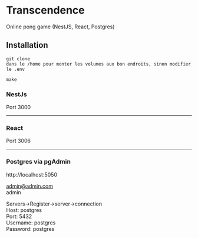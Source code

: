 # Transcendence
Online pong game (NestJS, React, Postgres)


## Installation 
````
git clone 
dans le /home pour monter les volumes aux bon endroits, sinon modifier le .env 

make
````


### NestJs
Port 3000  
<hr/>

### React
Port 3006  
<hr/>

### Postgres via pgAdmin
http://localhost:5050

admin@admin.com  
admin

Servers->Register->server->connection  
Host:     postgres  
Port:     5432  
Username: postgres  
Password: postgres  

